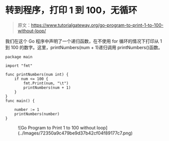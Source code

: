 # 转到程序，打印 1 到 100，无循环

> 原文：<https://www.tutorialgateway.org/go-program-to-print-1-to-100-without-loop/>

我们在这个 Go 程序中声明了一个递归函数，在不使用 for 循环的情况下打印从 1 到 100 的数字。这里，printNumbers(num + 1)递归调用 printNumbers()函数。

```
package main

import "fmt"

func printNumbers(num int) {
    if num <= 100 {
        fmt.Print(num, "\t")
        printNumbers(num + 1)
    }
}
func main() {

    number := 1
    printNumbers(number)
}
```

<figure class="wp-block-image size-large">![Go Program to Print 1 to 100 without loop](../Images/72350a9c479be9d37b42cf04f89177c7.png)</figure>